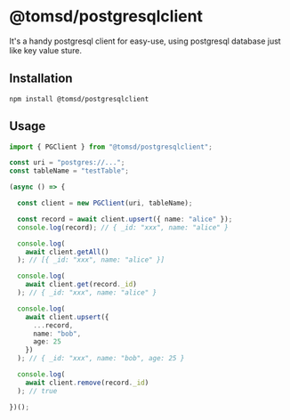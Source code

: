 # @tomsd/postgresqlclient

It's a handy postgresql client for easy-use, using postgresql database just like key value sture.

## Installation
``` shell
npm install @tomsd/postgresqlclient
```

## Usage

``` typescript
import { PGClient } from "@tomsd/postgresqlclient";

const uri = "postgres://...";
const tableName = "testTable";

(async () => {

  const client = new PGClient(uri, tableName);

  const record = await client.upsert({ name: "alice" });
  console.log(record); // { _id: "xxx", name: "alice" }

  console.log(
    await client.getAll()
  ); // [{ _id: "xxx", name: "alice" }]

  console.log(
    await client.get(record._id)
  ); // { _id: "xxx", name: "alice" }

  console.log(
    await client.upsert({
      ...record,
      name: "bob",
      age: 25
    })
  ); // { _id: "xxx", name: "bob", age: 25 }

  console.log(
    await client.remove(record._id)
  ); // true

})();
```
